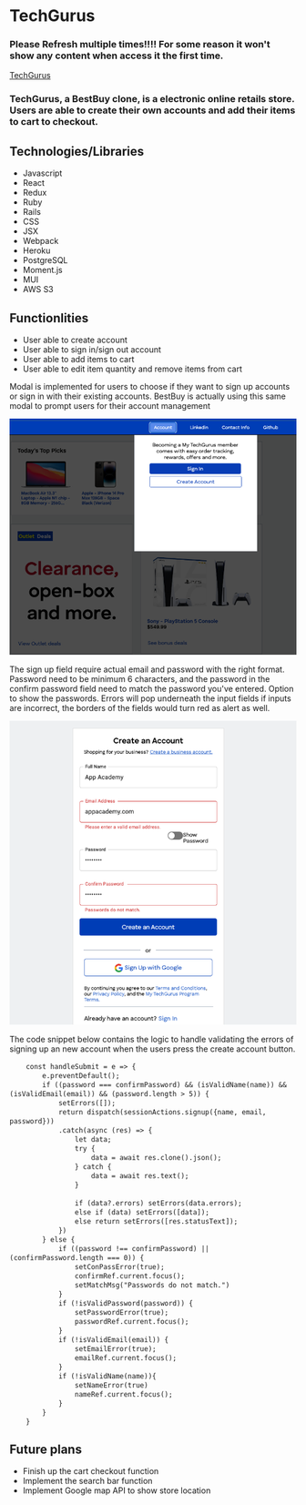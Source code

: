 # TechGurus

### Please Refresh multiple times!!!! For some reason it won't show any content when access it the first time.
[TechGurus](https://tech-gurus.herokuapp.com/)

### TechGurus, a BestBuy clone, is a electronic online retails store. Users are able to create their own accounts and add their items to cart to checkout.

## Technologies/Libraries

- Javascript
- React
- Redux
- Ruby
- Rails
- CSS
- JSX
- Webpack
- Heroku
- PostgreSQL
- Moment.js
- MUI
- AWS S3


## Functionlities

- User able to create account
- User able to sign in/sign out account
- User able to add items to cart
- User able to edit item quantity and remove items from cart

Modal is implemented for users to choose if they want to sign up accounts or sign in with their existing accounts. BestBuy is actually using this same modal to prompt users for their account management

![](frontend/images/modal.png)

The sign up field require actual email and password with the right format. Password need to be minimum 6 characters, and the password in the confirm password field need to match the password you've entered. Option to show the passwords. Errors will pop underneath the input fields if inputs are incorrect, the borders of the fields would turn red as alert as well.

![](frontend/images/error.png)

The code snippet below contains the logic to handle validating the errors of signing up an new account when the users press the create account button.

```
    const handleSubmit = e => {
        e.preventDefault();
        if ((password === confirmPassword) && (isValidName(name)) && (isValidEmail(email)) && (password.length > 5)) {
            setErrors([]);
            return dispatch(sessionActions.signup({name, email, password}))
            .catch(async (res) => {
                let data;
                try {
                    data = await res.clone().json();
                } catch {
                    data = await res.text();
                }

                if (data?.errors) setErrors(data.errors);
                else if (data) setErrors([data]);
                else return setErrors([res.statusText]);
            })
        } else {
            if ((password !== confirmPassword) || (confirmPassword.length === 0)) {
                setConPassError(true);
                confirmRef.current.focus();
                setMatchMsg("Passwords do not match.")
            }
            if (!isValidPassword(password)) {
                setPasswordError(true);
                passwordRef.current.focus();
            }
            if (!isValidEmail(email)) {
                setEmailError(true);
                emailRef.current.focus();
            }
            if (!isValidName(name)){
                setNameError(true)
                nameRef.current.focus();
            } 
        }
    }
```

## Future plans

- Finish up the cart checkout function
- Implement the search bar function
- Implement Google map API to show store location

